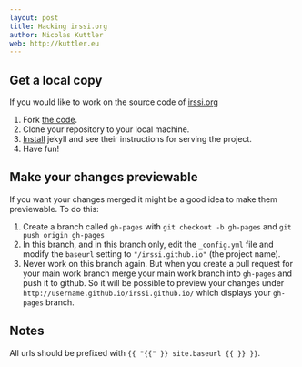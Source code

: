 ```yaml
---
layout: post
title: Hacking irssi.org
author: Nicolas Kuttler
web: http://kuttler.eu
---
```


Get a local copy
----------------

If you would like to work on the source code of [irssi.org](http://irssi.org)

1. Fork [the code](https://github.com/irssi/irssi.github.io).
2. Clone your repository to your local machine.
3. [Install](http://jekyllrb.com/) jekyll and see their instructions for serving
   the project.
4. Have fun!

Make your changes previewable
-----------------------------

If you want your changes merged it might be a good idea to make them
previewable. To do this:

1. Create a branch called `gh-pages` with `git checkout -b gh-pages` and
   `git push origin gh-pages`
2. In this branch, and in this branch only, edit the `_config.yml` file and
   modify the `baseurl` setting to `"/irssi.github.io"` (the project name).
3. Never work on this branch again. But when you create a pull request for
   your main work branch merge your main work branch into `gh-pages` and push
   it to github. So it will be possible to preview your changes under
   `http://username.github.io/irssi.github.io/` which displays your `gh-pages`
   branch.

Notes
-----

<!--
Yeah, it's really weird how liquid renders the curly braces below...
-->
All urls should be prefixed with `{{ "{{" }} site.baseurl {{ }} }}`.
